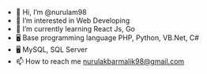 - 👋 Hi, I’m @nurulam98
- 👀 I’m interested in Web Developing
- 🌱 I’m currently learning React Js, Go
- :desktop_computer: Base programming language PHP, Python, VB.Net, C#
- 🖥️ MySQL, SQL Server
- 📫 How to reach me nurulakbarmalik98@gmail.com

<!---
nurulam98/nurulam98 is a ✨ special ✨ repository because its `README.md` (this file) appears on your GitHub profile.
You can click the Preview link to take a look at your changes.
--->
